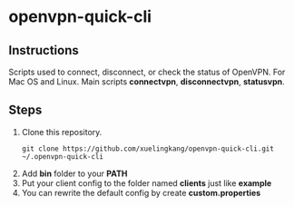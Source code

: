 # openvpn-quick-cli

## Instructions

Scripts used to connect, disconnect, or check the status of OpenVPN. For Mac OS and Linux. Main scripts **connectvpn**, **disconnectvpn**, **statusvpn**.



## Steps

1. Clone this repository.
    ```shell
    git clone https://github.com/xuelingkang/openvpn-quick-cli.git ~/.openvpn-quick-cli
    ```
2. Add **bin** folder to your **PATH**
3. Put your client config to the folder named **clients** just like **example**
4. You can rewrite the default config by create **custom.properties**

